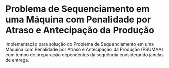 # Problema de Sequenciamento em uma Máquina com Penalidade por Atraso e Antecipação da Produção
Implementação para solução do Problema de Sequenciamento em uma Máquina com Penalidade por Atraso e Antecipação da Produção (PSUMAA) com tempo de preparação dependentes da sequência considerando janelas de entrega.

